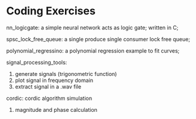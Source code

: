 # Coding Exercises

nn_logicgate: a simple neural network acts as logic gate; written in C;

spsc_lock_free_queue: a single produce single consumer lock free queue;

polynomial_regressino: a polynomial regression example to fit curves;

signal_processing_tools: 
1. generate signals (trigonometric function)
2. plot signal in frequency domain 
3. extract signal in a .wav file

cordic: cordic algorithm simulation
1. magnitude and phase calculation